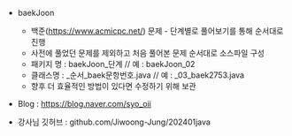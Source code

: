 * baekJoon
   - 백준(https://www.acmicpc.net/) 문제 - 단계별로 풀어보기를 통해 순서대로 진행
   - 사전에 풀었던 문제를 제외하고 처음 풀어본 문제 순서대로 소스파일 구성
   - 패키지 명 : baekJoon_단계      // 예 : baekJoon_02
   - 클래스명 : _순서_baek문항번호.java   // 예 : _03_baek2753.java
   - 향후 더 효율적인 방법이 있다면 수정하기 위해 보관

* Blog : https://blog.naver.com/syo_oii

* 강사님 깃허브 : github.com/Jiwoong-Jung/202401java